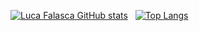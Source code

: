 
[![Luca Falasca GitHub stats](https://github-readme-stats.vercel.app/api?username=LucaFalasca&theme=transparent&show_icons=true&card_width=400&include_all_commits=true)](https://github.com/anuraghazra/github-readme-stats)   &nbsp;&nbsp;[![Top Langs](https://github-readme-stats.vercel.app/api/top-langs/?username=LucaFalasca&layout=donut&theme=transparent&size_weight=0.5&count_weight=0.5&langs_count=4&hide=html,css)](https://github.com/anuraghazra/github-readme-stats)

